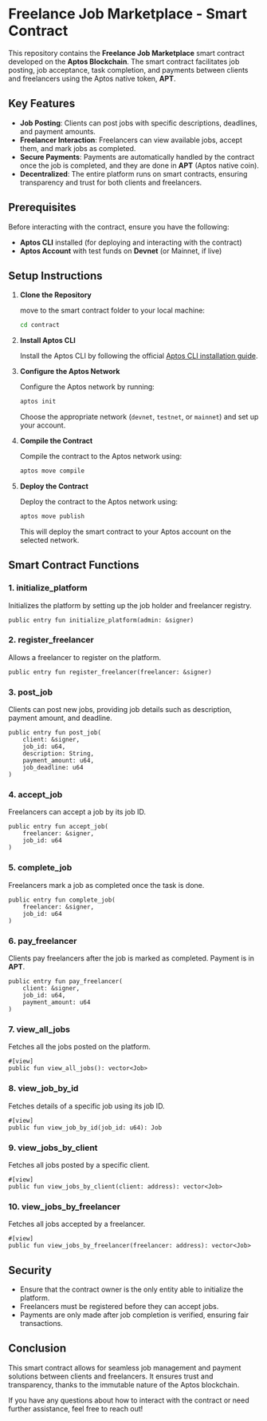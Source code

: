 # Freelance Job Marketplace - Smart Contract

This repository contains the **Freelance Job Marketplace** smart contract developed on the **Aptos Blockchain**. The smart contract facilitates job posting, job acceptance, task completion, and payments between clients and freelancers using the Aptos native token, **APT**.

## Key Features

- **Job Posting**: Clients can post jobs with specific descriptions, deadlines, and payment amounts.
- **Freelancer Interaction**: Freelancers can view available jobs, accept them, and mark jobs as completed.
- **Secure Payments**: Payments are automatically handled by the contract once the job is completed, and they are done in **APT** (Aptos native coin).
- **Decentralized**: The entire platform runs on smart contracts, ensuring transparency and trust for both clients and freelancers.

## Prerequisites

Before interacting with the contract, ensure you have the following:

- **Aptos CLI** installed (for deploying and interacting with the contract)
- **Aptos Account** with test funds on **Devnet** (or Mainnet, if live)

## Setup Instructions

1. **Clone the Repository**

   move to the smart contract folder to your local machine:

   ```bash
   cd contract
   ```

2. **Install Aptos CLI**

   Install the Aptos CLI by following the official [Aptos CLI installation guide](https://aptos.dev/cli-tools/aptos-cli-tool/install-aptos-cli).

3. **Configure the Aptos Network**

   Configure the Aptos network by running:

   ```bash
   aptos init
   ```

   Choose the appropriate network (`devnet`, `testnet`, or `mainnet`) and set up your account.

4. **Compile the Contract**

   Compile the contract to the Aptos network using:

   ```bash
   aptos move compile
   ```

5. **Deploy the Contract**

   Deploy the contract to the Aptos network using:

   ```bash
   aptos move publish
   ```

   This will deploy the smart contract to your Aptos account on the selected network.

## Smart Contract Functions

### 1. **initialize_platform**

Initializes the platform by setting up the job holder and freelancer registry.

```move
public entry fun initialize_platform(admin: &signer)
```

### 2. **register_freelancer**

Allows a freelancer to register on the platform.

```move
public entry fun register_freelancer(freelancer: &signer)
```

### 3. **post_job**

Clients can post new jobs, providing job details such as description, payment amount, and deadline.

```move
public entry fun post_job(
    client: &signer,
    job_id: u64,
    description: String,
    payment_amount: u64,
    job_deadline: u64
)
```

### 4. **accept_job**

Freelancers can accept a job by its job ID.

```move
public entry fun accept_job(
    freelancer: &signer,
    job_id: u64
)
```

### 5. **complete_job**

Freelancers mark a job as completed once the task is done.

```move
public entry fun complete_job(
    freelancer: &signer,
    job_id: u64
)
```

### 6. **pay_freelancer**

Clients pay freelancers after the job is marked as completed. Payment is in **APT**.

```move
public entry fun pay_freelancer(
    client: &signer,
    job_id: u64,
    payment_amount: u64
)
```

### 7. **view_all_jobs**

Fetches all the jobs posted on the platform.

```move
#[view]
public fun view_all_jobs(): vector<Job>
```

### 8. **view_job_by_id**

Fetches details of a specific job using its job ID.

```move
#[view]
public fun view_job_by_id(job_id: u64): Job
```

### 9. **view_jobs_by_client**

Fetches all jobs posted by a specific client.

```move
#[view]
public fun view_jobs_by_client(client: address): vector<Job>
```

### 10. **view_jobs_by_freelancer**

Fetches all jobs accepted by a freelancer.

```move
#[view]
public fun view_jobs_by_freelancer(freelancer: address): vector<Job>
```

## Security

- Ensure that the contract owner is the only entity able to initialize the platform.
- Freelancers must be registered before they can accept jobs.
- Payments are only made after job completion is verified, ensuring fair transactions.

## Conclusion

This smart contract allows for seamless job management and payment solutions between clients and freelancers. It ensures trust and transparency, thanks to the immutable nature of the Aptos blockchain.

If you have any questions about how to interact with the contract or need further assistance, feel free to reach out!
